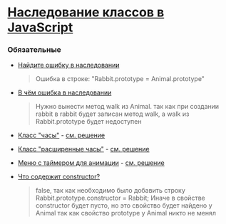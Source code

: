 # [Наследование классов в JavaScript](https://learn.javascript.ru/class-inheritance)

### Обязательные
 
* [Найдите ошибку в наследовании](https://learn.javascript.ru/task/inheritance-error-assign)
  > Ошибка в строке: "Rabbit.prototype = Animal.prototype"
 
* [В чём ошибка в наследовании](https://learn.javascript.ru/task/inheritance-error-constructor)
  > Нужно вынести метод walk из Animal. так как при создании rabbit в rabbit будет записан метод walk, а walk из Rabbit.prototype будет недоступен
 
* [Класс "часы"](https://learn.javascript.ru/task/clock-class) - [см. решение](http://plnkr.co/edit/hxTszHznI0ol7XasyCw5?p=preview)

* [Класс "расширенные часы"](https://learn.javascript.ru/task/clock-class-extended) - [см. решение](http://plnkr.co/edit/4hxpvIph6G51LVkdCQu9?p=preview)

* [Меню с таймером для анимации](https://learn.javascript.ru/task/menu-timer-animated) - [см. решение](http://plnkr.co/edit/SmmW9NWELdpTmAuWQ9v2?p=info)

* [Что содержит constructor?](https://learn.javascript.ru/task/constructor-inherited)
  > false, так как необходимо было добавить строку Rabbit.prototype.constructor = Rabbit;
  Иначе в свойстве constructor будет пусто, но это свойство будет найдено у Animal так как свойство prototype у Animal никто не менял
